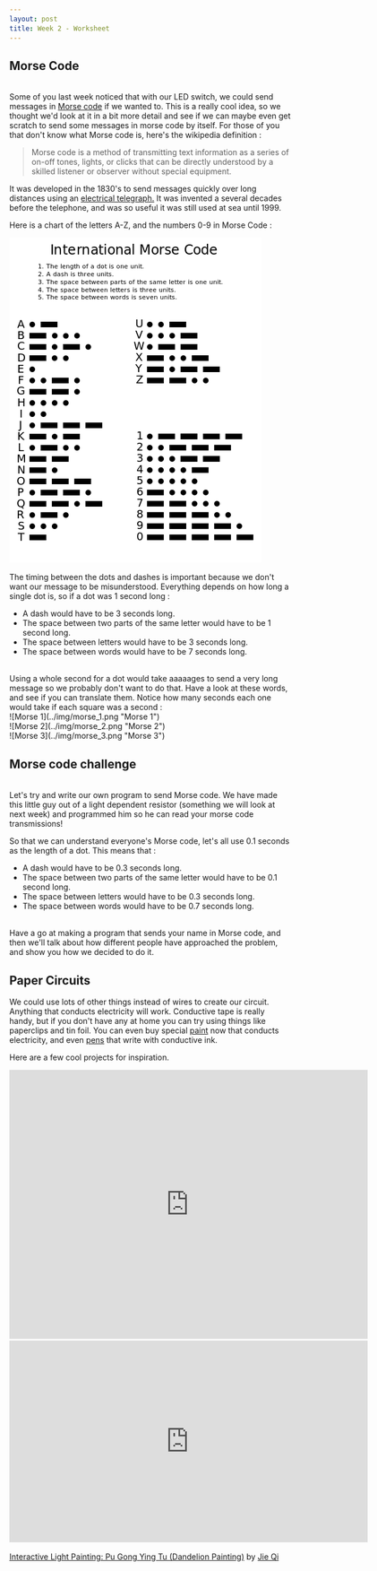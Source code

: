 ```yaml
---
layout: post
title: Week 2 - Worksheet
---
```



## Morse Code

<br>
Some of you last week noticed that with our LED switch, we could send messages in <a href="http://en.wikipedia.org/wiki/Morse_code">Morse code</a> if we wanted to. This is a really cool idea, so we thought we'd look at it in a bit more detail and see if we can maybe even get scratch to send some messages in morse code by itself. For those of you that don't know what Morse code is, here's the wikipedia definition : 

> Morse code is a method of transmitting text information as a series of on-off tones, lights, or clicks that can be directly understood by a skilled listener or observer without special equipment.

It was developed in the 1830's to send messages quickly over long distances using an <a href="http://en.wikipedia.org/wiki/Electrical_telegraph">electrical telegraph.</a> It was invented a several decades before the telephone, and was so useful it was still used at sea until 1999. 


Here is a chart of the letters A-Z, and the numbers 0-9 in Morse Code :

![Morse Alphabet](../img/International_Morse_Code.png "Morse Alphabet")

The timing between the dots and dashes is important because we don't want our message to be misunderstood. Everything depends on how long a single dot is, so if a dot was 1 second long : 

- A dash would have to be 3 seconds long.
- The space between two parts of the same letter would have to be 1 second long.
- The space between letters would have to be 3 seconds long.
- The space between words would have to be 7 seconds long.

<br>
Using a whole second for a dot would take aaaaages to send a very long message so we probably don't want to do that. Have a look at these words, and see if you can translate them. Notice how many seconds each one would take if each square was a second : 

<br>
![Morse 1](../img/morse_1.png "Morse 1")
<br>
![Morse 2](../img/morse_2.png "Morse 2")
<br>
![Morse 3](../img/morse_3.png "Morse 3")

## Morse code challenge

<br>
Let's try and write our own program to send Morse code. We have made this little guy out of a light dependent resistor (something we will look at next week) and programmed him so he can read your morse code transmissions!

So that we can understand everyone's Morse code, let's all use 0.1 seconds as the length of a dot. This means that :

- A dash would have to be 0.3 seconds long.
- The space between two parts of the same letter would have to be 0.1 second long.
- The space between letters would have to be 0.3 seconds long.
- The space between words would have to be 0.7 seconds long.

<br>
Have a go at making a program that sends your name in Morse code, and then we'll talk about how different people have approached the problem, and show you how we decided to do it.



## Paper Circuits

We could use lots of other things instead of wires to create our circuit. Anything that conducts electricity will work. Conductive tape is really handy, but if you don't have any at home you can try using things like paperclips and tin foil. You can even buy special <a href="http://www.bareconductive.com/shop/
">paint</a> now that conducts electricity, and even <a href="https://123d.circuits.io/shop/circuitscribe#accessories">pens</a> that write with conductive ink. 


Here are a few cool projects for inspiration.


<iframe width="640" height="480" src="https://www.youtube.com/embed/AI-6wMlaVTc" frameborder="0" allowfullscreen></iframe>

 

<iframe src="https://player.vimeo.com/video/40904471" width="640" height="360" frameborder="0" webkitallowfullscreen mozallowfullscreen allowfullscreen></iframe> <p><a href="https://vimeo.com/40904471">Interactive Light Painting: Pu Gong Ying Tu (Dandelion Painting)</a> by <a href="https://vimeo.com/user1892233">Jie Qi</a><p>

<!--
http://www.creativeapplications.net/sound/paper-electronics-by-coralie-gourguechon/


Arduino free paper circuit ideas:


http://highlowtech.org/?p=2505


 - Talk about soldering / proto boards
 - Talk about PCB etching
 - Hook up the switch to turn pin 13 on/off
-->
